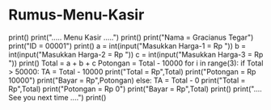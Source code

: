 # Rumus-Menu-Kasir

print()
print("..... Menu Kasir .....")
print()
print("Nama = Gracianus Tegar")
print("ID = 00001")
print()
a = int(input("Masukkan Harga-1 = Rp "))
b = int(input("Masukkan Harga-2 = Rp "))
c = int(input("Masukkan Harga-3 = Rp "))
print()
Total = a + b + c
Potongan = Total - 10000
for i in range(3): 
  if Total > 50000:
    TA = Total - 10000
    print("Total = Rp",Total)
    print("Potongan = Rp 10000") 
    print("Bayar = Rp",Potongan)
  else:
    TA = Total - 0
    print("Total = Rp",Total)
    print("Potongan = Rp 0")
    print("Bayar = Rp",Total)
print()
print(".... See you next time ....")
print()
